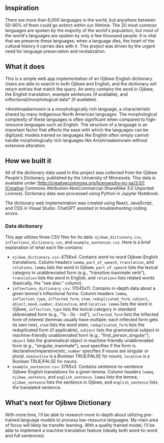 ## Inspiration
There are more than 6,000 languages in the world, but anywhere between 50-90% of them could go extinct within our lifetime. The 20 most common languages are spoken by the majority of the world's population, but most of the world's languages are spoken by only a few thousand people. It is vital that we preserve these languages; when a language dies, the heart of the cultural history it carries dies with it. This project was driven by the urgent need for language preservation and revitalization.

## What it does
This is a simple web app implementation of an Ojibwe-English dictionary. Users are able to search in both Ojibwe and English, and the dictionary will return entries that match the query. An entry contains the word in Ojibwe, the English translation, example sentences (if available), and inflectional/morphological data\* (if available).

\*Anishinaabemowin is a morphologically rich language, a characteristic shared by many indigenous North American languages. The morphological complexity of these languages is often significant when compared to high-resource languages such as English. The structure of a language is an important factor that affects the ease with which the languages can be digitized; models trained on languages like English often simply cannot handle morphologically rich languages like Anishinaabemowin without extensive alteration.

## How we built it
All of the dictionary data used in this project was collected from the Ojibwe People's Dictionary, published by the University of Minnesota. This data is available under [http://creativecommons.org/licenses/by-nc-sa/3.0/](Creative Commons Attribution-NonCommercial-ShareAlike 3.0 Unported License). Dictionary data was processed using Python in Jupyter Notebook.

The dictionary web implementation was created using React, JavaScript, and CSS in Visual Studio. ChatGPT assisted in troubleshooting coding errors.

### Data dictionary
This app utilizes three CSV files for its data: `ojibwe_dictionary.csv`, `inflections_dictionary.csv`, and `example_sentences.csv`. Here is a brief explanation of what each file contains:

- `ojibwe_dictionary.csv`: 4756x4. Contains word-to-word Ojibwe-English translations. Column headers `lemma`, `part_of_speech`, `translation`, and `relations`. `lemma` lists the word in Ojibwe, `part_of_speech` lists the lexical category in unabbreviated form (e.g., "transitive inanimate verb"), `translation` lists the word in English, and `relations` lists related words (basically, the "see also:" column).
- `inflections_dictionary.csv`: 17045x11. Contains in-depth data about a given lemma's inflectional forms. Column headers `lemma`, `inflection_type`, `inflected_form`, `stem`, `reduplicated_form`, `subject`, `object`, `mood`, `number`, `diminutive`, and `locative`. `lemma` lists the word in Ojibwe, `inflection_type` lists the lexical category in standard abbreviated form (e.g., "1s - 0s - ind"), `inflected_form` lists the inflected form of interest (lemmas usually have multiple; each inflected form gets its own row), `stem` lists the word stem, `reduplicated_form` lists the reduplicated form (if applicable), `subject` lists the grammatical subject in machine-friendly unabbreviated form (e.g., "first_person_singular"), `object` lists the grammatical object in machine-friendly unabbreviated form (e.g., "singular_inanimate"), `mood` specifies if the form is declarative/imperative/etc, `number` specifies if nouns are singular or plural, `diminutive` is a Boolean TRUE/FALSE for nouns, `locative` is a Boolean TRUE/FALSE for nouns.
- `example_sentences.csv`: 3765x3. Contains sentence-to-sentence Ojibwe-English translations for a given lemma. Column headers `lemma`, `ojibwe_sentence`, and `english_sentence`. `lemma` lists the lemma, `ojibwe_sentence` lists the sentence in Ojibwe, and `english_sentence` lists the translated sentence.



## What's next for Ojibwe Dictionary
With more time, I'll be able to research more in-depth about utilizing pre-trained language models to process low-resource languages. My main area of focus will likely be transfer learning. With a quality trained model, I'll be able to implement a machine translation feature (ideally both word-to-word and full sentences).
